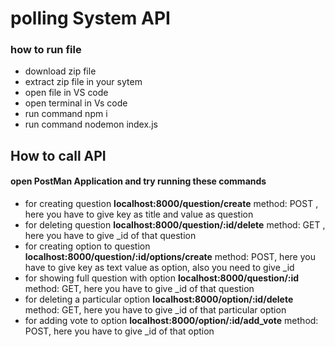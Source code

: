 # polling System API

### how to run file

* download zip file
* extract zip file in your sytem
* open file in VS code
* open terminal in Vs code
* run command npm i
* run command nodemon index.js


## How to call API

#### open PostMan Application and try running these commands

* for creating question  __localhost:8000/question/create__  method: POST , here you have to give key as title and value as question
* for deleting question  __localhost:8000/question/:id/delete__ method: GET , here you have to give _id of that question
* for creating option to question __localhost:8000/question/:id/options/create__ method: POST, here you have to give key as text value as option, also you need to give _id
* for showing full question with option __localhost:8000/question/:id__ method: GET, here you have to give _id of that question
* for deleting a particular option __localhost:8000/option/:id/delete__ method: GET, here you have to give _id of that particular option
* for adding vote to option __localhost:8000/option/:id/add_vote__ method: POST, here you have to give _id of that option 



